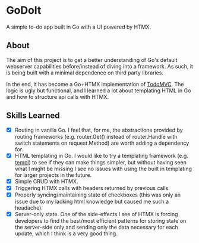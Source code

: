 # GoDoIt

A simple to-do app built in Go with a UI powered by HTMX.

## About

The aim of this project is to get a better understanding of Go's default webserver capabilities before/instead of diving into a framework. As such, it is being built with a minimal dependence on third party libraries.

In the end, it has become a Go+HTMX implementation of [TodoMVC](https://todomvc.com/). The logic is ugly but functional, and I learned a lot about templating HTML in Go and how to structure api calls with HTMX.

## Skills Learned
- [x] Routing in vanilla Go. I feel that, for me, the abstractions provided by routing frameworks (e.g. router.Get() instead of router.Handle with switch statements on request.Method) are worth adding a dependency for.
- [x] HTML templating in Go. I would like to try a templating framework (e.g. [templ](https://templ.guide/)) to see if they can make things simpler, but without having seen what I might be missing I see no issues with using the built in templating for larger projects in the future.
- [x] Simple CRUD with HTMX.
- [x] Triggering HTMX calls with headers returned by previous calls.
- [x] Properly syncing/maintaining state of checkboxes (this was only an issue due to my lacking html knowledge but caused me such a headache).
- [x] Server-only state. One of the side-effects I see of HTMX is forcing developers to find the best/most efficient patterns for storing state on the server-side only and sending only the data necessary for each update, which I think is a very good thing.
